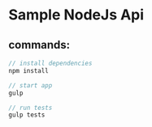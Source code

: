 # Sample NodeJs Api

## commands:
```javascript
// install dependencies
npm install

// start app
gulp

// run tests
gulp tests
```
